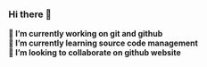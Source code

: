 ### Hi there 👋

<!--
**VSK33/VSK33** is a ✨ _special_ ✨ repository because its `README.md` (this file) appears on your GitHub profile.

Here are some ideas to get you started:

- 🔭 I’m currently working on git and github
- 🌱 I’m currently learning source code management
- 👯 I’m looking to collaborate on github website
- 🤔 I’m looking for help with ...
- 💬 Ask me about ...
- 📫 How to reach me: ...
- 😄 Pronouns: ...
- ⚡ Fun fact: ...
-->
**🔭 I’m currently working on git and github**  
**🌱 I’m currently learning source code management**  
**👯 I’m looking to collaborate on github website**
